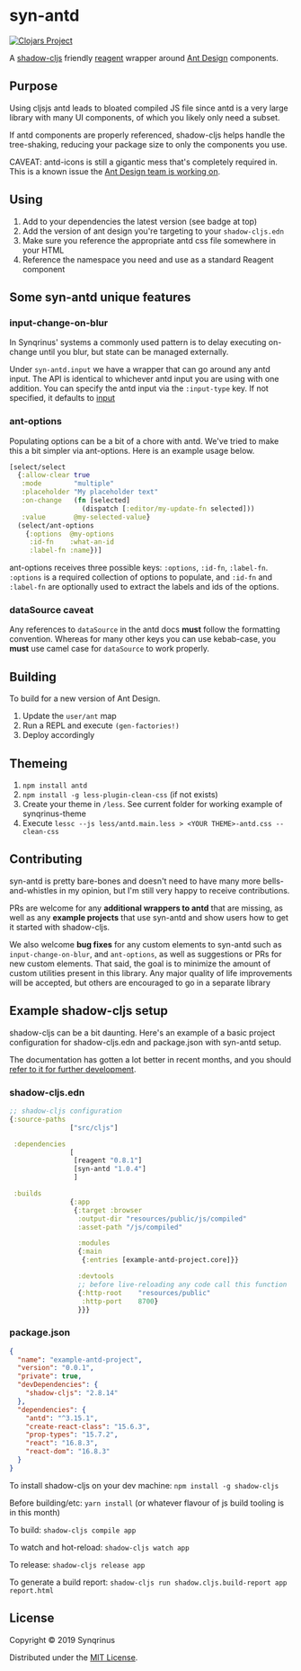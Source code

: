 # syn-antd

[![Clojars Project](https://img.shields.io/clojars/v/syn-antd.svg)](https://clojars.org/syn-antd)

A [shadow-cljs](http://shadow-cljs.org/) friendly [reagent](https://github.com/reagent-project/reagent) wrapper around [Ant Design](https://ant.design/docs/react/introduce) components.

## Purpose

Using cljsjs antd leads to bloated compiled JS file since antd is a very large library with many UI components, of which you likely only need a subset.

If antd components are properly referenced, shadow-cljs helps handle the tree-shaking, reducing your package size to only the components you use.

CAVEAT: antd-icons is still a gigantic mess that's completely required in. This is a known issue the [Ant Design team is working on](https://github.com/ant-design/ant-design/issues/12011).

## Using

1. Add to your dependencies the latest version (see badge at top)
2. Add the version of ant design you're targeting to your `shadow-cljs.edn`
3. Make sure you reference the appropriate antd css file somewhere in your HTML
4. Reference the namespace you need and use as a standard Reagent component

## Some syn-antd unique features

### input-change-on-blur

In Synqrinus' systems a commonly used pattern is to delay executing on-change until you blur, but state can be managed externally.

Under `syn-antd.input` we have a wrapper that can go around any antd input. The API is identical to whichever antd input you are using with one addition. You can specify the antd input via the `:input-type` key. If not specified, it defaults to [input](https://ant.design/components/input/)

### ant-options

Populating options can be a bit of a chore with antd. We've tried to make this a bit simpler via ant-options. Here is an example usage below.

```clojure
[select/select
  {:allow-clear true
   :mode        "multiple"
   :placeholder "My placeholder text"
   :on-change   (fn [selected]
                  (dispatch [:editor/my-update-fn selected]))
   :value       @my-selected-value}
  (select/ant-options
    {:options  @my-options
     :id-fn    :what-an-id
     :label-fn :name})]
```

ant-options receives three possible keys: `:options`, `:id-fn`, `:label-fn`. `:options` is a required collection of options to populate, and `:id-fn` and `:label-fn` are optionally used to extract the labels and ids of the options.

### dataSource caveat

Any references to `dataSource` in the antd docs **must** follow the formatting convention. Whereas for many other keys you can use kebab-case, you **must** use camel case for `dataSource` to work properly.

## Building

To build for a new version of Ant Design.

1. Update the `user/ant` map
2. Run a REPL and execute `(gen-factories!)`
3. Deploy accordingly

## Themeing

1. `npm install antd`
2. `npm install -g less-plugin-clean-css` (if not exists)
3. Create your theme in `/less`. See current folder for working example of synqrinus-theme
4. Execute `lessc --js less/antd.main.less > <YOUR THEME>-antd.css --clean-css`

## Contributing

syn-antd is pretty bare-bones and doesn't need to have many more bells-and-whistles in my opinion, but I'm still very happy to receive contributions. 

PRs are welcome for any **additional wrappers to antd** that are missing, as well as any **example projects** that use syn-antd and show users how to get it started with shadow-cljs.

We also welcome **bug fixes** for any custom elements to syn-antd such as `input-change-on-blur`, and `ant-options`, as well as suggestions or PRs for new custom elements. That said, the goal is to minimize the amount of custom utilities present in this library. Any major quality of life improvements will be accepted, but others are encouraged to go in a separate library

## Example shadow-cljs setup

shadow-cljs can be a bit daunting. Here's an example of a basic project configuration for shadow-cljs.edn and package.json with syn-antd setup.

The documentation has gotten a lot better in recent months, and you should [refer to it for further development](https://shadow-cljs.github.io/docs/UsersGuide.html).

### shadow-cljs.edn

```clojure
;; shadow-cljs configuration
{:source-paths
               ["src/cljs"]

 :dependencies
               [
                [reagent "0.8.1"]
                [syn-antd "1.0.4"]
                ]

 :builds
               {:app
                {:target :browser
                 :output-dir "resources/public/js/compiled"
                 :asset-path "/js/compiled"

                 :modules
                 {:main
                  {:entries [example-antd-project.core]}}

                 :devtools
                 ;; before live-reloading any code call this function
                 {:http-root    "resources/public"
                  :http-port    8700}
                 }}}
```

### package.json

```json
{
  "name": "example-antd-project",
  "version": "0.0.1",
  "private": true,
  "devDependencies": {
    "shadow-cljs": "2.8.14"
  },
  "dependencies": {
    "antd": "^3.15.1",
    "create-react-class": "15.6.3",
    "prop-types": "15.7.2",
    "react": "16.8.3",
    "react-dom": "16.8.3"
  }
}
```

To install shadow-cljs on your dev machine:
`npm install -g shadow-cljs`

Before building/etc: `yarn install` (or whatever flavour of js build tooling is in this month)

To build: `shadow-cljs compile app`

To watch and hot-reload: `shadow-cljs watch app`

To release: `shadow-cljs release app`

To generate a build report: `shadow-cljs run shadow.cljs.build-report app report.html`

## License

Copyright © 2019 Synqrinus

Distributed under the [MIT License](https://opensource.org/licenses/MIT).